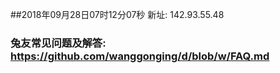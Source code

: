 ##2018年09月28日07时12分07秒 新址: 142.93.55.48
### 兔友常见问题及解答: https://github.com/wanggonging/d/blob/w/FAQ.md
